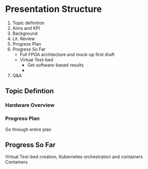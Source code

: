 # Presentation Structure
1. Topic definition
2. Aims and KPI
3. Background
4. Lit. Review
5. Progress Plan
6. Progress So Far
	- Full FPGA architecture and mock-up first draft
	- Virtual Test-bed
		- Get software-based results
		- 
1. Q&A


## Topic Defintion

### Hardware Overview

### Progress Plan
Go through entire plan
## Progress So Far
Virtual Test-bed creation, Kubernetes orchestration and containers
Containers


